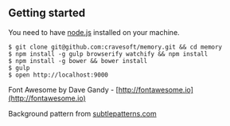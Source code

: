 ## Getting started

You need to have [node.js](http://nodejs.org/) installed on your machine.

  ```
  $ git clone git@github.com:cravesoft/memory.git && cd memory
  $ npm install -g gulp browserify watchify && npm install
  $ npm install -g bower && bower install
  $ gulp
  $ open http://localhost:9000
  ```

Font Awesome by Dave Gandy - [http://fontawesome.io](http://fontawesome.io)

Background pattern from [subtlepatterns.com](http://subtlepatterns.com)

